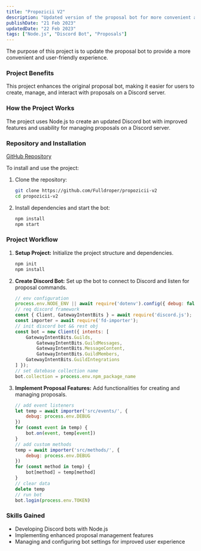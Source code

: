 ```yaml
---
title: "Propozicii V2"
description: "Updated version of the proposal bot for more convenient and user-friendly experience"
publishDate: "21 Feb 2023"
updatedDate: "22 Feb 2023"
tags: ["Node.js", "Discord Bot", "Proposals"]
---
```

The purpose of this project is to update the proposal bot to provide a more convenient and user-friendly experience.

### Project Benefits
This project enhances the original proposal bot, making it easier for users to create, manage, and interact with proposals on a Discord server.

### How the Project Works
The project uses Node.js to create an updated Discord bot with improved features and usability for managing proposals on a Discord server.

### Repository and Installation
[GitHub Repository](https://github.com/Fulldroper/propozicii-v2)

To install and use the project:

1. Clone the repository:
    ```bash
    git clone https://github.com/Fulldroper/propozicii-v2
    cd propozicii-v2
    ```

2. Install dependencies and start the bot:
    ```bash
    npm install
    npm start
    ```

### Project Workflow
1. **Setup Project:** Initialize the project structure and dependencies.
    ```bash
    npm init
    npm install
    ```

2. **Create Discord Bot:** Set up the bot to connect to Discord and listen for proposal commands.
    ```javascript
    // env configuration
    process.env.NODE_ENV || await require('dotenv').config({ debug: false })
    // req discord framework
    const { Client, GatewayIntentBits } = await require('discord.js');
    const importer = await require('fd-importer');
    // init discord bot && rest obj
    const bot = new Client({ intents: [
        GatewayIntentBits.Guilds,
            GatewayIntentBits.GuildMessages,
            GatewayIntentBits.MessageContent,
            GatewayIntentBits.GuildMembers,
        GatewayIntentBits.GuildIntegrations
    ] });
    // set datebase collection name
    bot.collection = process.env.npm_package_name
    ```

3. **Implement Proposal Features:** Add functionalities for creating and managing proposals.
    ```javascript
    // add event listeners
    let temp = await importer('src/events/', {
        debug: process.env.DEBUG
    })
    for (const event in temp) {
        bot.on(event, temp[event])
    }
    // add custom methods
    temp = await importer('src/methods/', {
        debug: process.env.DEBUG
    })
    for (const method in temp) {
        bot[method] = temp[method]
    }
    // clear data
    delete temp
    // run bot
    bot.login(process.env.TOKEN)
    ```

### Skills Gained
- Developing Discord bots with Node.js
- Implementing enhanced proposal management features
- Managing and configuring bot settings for improved user experience

